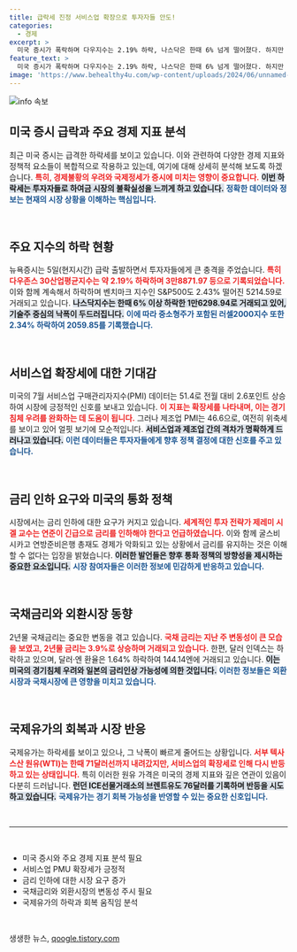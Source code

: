 ```yaml
---
title: 급락세 진정 서비스업 확장으로 투자자들 안도!
categories:
  - 경제
excerpt: >
  미국 증시가 폭락하며 다우지수는 2.19% 하락, 나스닥은 한때 6% 넘게 떨어졌다. 하지만 서비스업 PMI의 확장세에 다소 안도하며 낙폭을 줄이고 있다. 시장의 불안정성이 여전한 가운데, 연준의 금리 인하 기대감도 커지고 있다.
feature_text: >
  미국 증시가 폭락하며 다우지수는 2.19% 하락, 나스닥은 한때 6% 넘게 떨어졌다. 하지만 서비스업 PMI의 확장세에 다소 안도하며 낙폭을 줄이고 있다. 시장의 불안정성이 여전한 가운데, 연준의 금리 인하 기대감도 커지고 있다.
image: 'https://www.behealthy4u.com/wp-content/uploads/2024/06/unnamed-file.png'
---
```


<p><img src="https://www.behealthy4u.com/wp-content/uploads/2024/06/unnamed-file.png" alt="info 속보" /></p>

<h2 data-ke-size="size26">미국 증시 급락과 주요 경제 지표 분석</h2>

<p data-ke-size="size16">최근 미국 증시는 급격한 하락세를 보이고 있습니다. 이와 관련하여 다양한 경제 지표와 정책적 요소들이 복합적으로 작용하고 있는데, 여기에 대해 상세히 분석해 보도록 하겠습니다. <b><span style="color: #ee2323;">특히, 경제불황의 우려와 국제정세가 증시에 미치는 영향이 중요합니다.</span></b> <b><span style="background-color: #21538527;">이번 하락세는 투자자들로 하여금 시장의 불확실성을 느끼게 하고 있습니다.</span></b> <b><span style="color: #1a5490;">정확한 데이터와 정보는 현재의 시장 상황을 이해하는 핵심입니다.</span></b></p>

<p data-ke-size="size16">&nbsp;</p>

<h2 data-ke-size="size26">주요 지수의 하락 현황</h2>

<p data-ke-size="size16">뉴욕증시는 5일(현지시간) 급락 출발하면서 투자자들에게 큰 충격을 주었습니다. <b><span style="color: #ee2323;">특히 다우존스 30산업평균지수는 약 2.19% 하락하며 3만8871.97 등으로 기록되었습니다.</span></b> 이와 함께 계속해서 하락하며 벤치마크 지수인 S&P500도 2.43% 떨어진 5214.59로 거래되고 있습니다. <b><span style="background-color: #21538527;">나스닥지수는 한때 6% 이상 하락한 1만6298.94로 거래되고 있어, 기술주 중심의 낙폭이 두드러집니다.</span></b> <b><span style="color: #1a5490;">이에 따라 중소형주가 포함된 러셀2000지수 또한 2.34% 하락하여 2059.85를 기록했습니다.</span></b></p>

<p data-ke-size="size16">&nbsp;</p>

<h2 data-ke-size="size26">서비스업 확장세에 대한 기대감</h2>

<p data-ke-size="size16">미국의 7월 서비스업 구매관리자지수(PMI) 데이터는 51.4로 전월 대비 2.6포인트 상승하여 시장에 긍정적인 신호를 보내고 있습니다. <b><span style="color: #ee2323;">이 지표는 확장세를 나타내며, 이는 경기침체 우려를 완화하는 데 도움이 됩니다.</span></b> 그러나 제조업 PMI는 46.6으로, 여전히 위축세를 보이고 있어 얼핏 보기에 모순적입니다. <b><span style="background-color: #21538527;"> 서비스업과 제조업 간의 격차가 명확하게 드러나고 있습니다.</span></b> <b><span style="color: #1a5490;">이런 데이터들은 투자자들에게 향후 정책 결정에 대한 신호를 주고 있습니다.</span></b></p>

<p data-ke-size="size16">&nbsp;</p>

<h2 data-ke-size="size26">금리 인하 요구와 미국의 통화 정책</h2>

<p data-ke-size="size16">시장에서는 금리 인하에 대한 요구가 커지고 있습니다. <b><span style="color: #ee2323;">세계적인 투자 전략가 제레미 시겔 교수는 연준이 긴급으로 금리를 인하해야 한다고 언급하였습니다.</span></b> 이와 함께 굴스비 시카고 연방준비은행 총재도 경제가 악화되고 있는 상황에서 금리를 유지하는 것은 이해할 수 없다는 입장을 밝혔습니다. <b><span style="background-color: #21538527;">이러한 발언들은 향후 통화 정책의 방향성을 제시하는 중요한 요소입니다.</span></b> <b><span style="color: #1a5490;">시장 참여자들은 이러한 정보에 민감하게 반응하고 있습니다.</span></b></p>

<p data-ke-size="size16">&nbsp;</p>

<h2 data-ke-size="size26">국채금리와 외환시장 동향</h2>

<p data-ke-size="size16">2년물 국채금리는 중요한 변동을 겪고 있습니다. <b><span style="color: #ee2323;">국채 금리는 지난 주 변동성이 큰 모습을 보였고, 2년물 금리는 3.9%로 상승하며 거래되고 있습니다.</span></b> 한편, 달러 인덱스는 하락하고 있으며, 달러·엔 환율은 1.64% 하락하여 144.14엔에 거래되고 있습니다. <b><span style="background-color: #21538527;">이는 미국의 경기침체 우려와 일본의 금리인상 가능성에 의한 것입니다.</span></b> <b><span style="color: #1a5490;">이러한 정보들은 외환시장과 국채시장에 큰 영향을 미치고 있습니다.</span></b></p>

<p data-ke-size="size16">&nbsp;</p>

<h2 data-ke-size="size26">국제유가의 회복과 시장 반응</h2>

<p data-ke-size="size16">국제유가는 하락세를 보이고 있으나, 그 낙폭이 빠르게 줄어드는 상황입니다. <b><span style="color: #ee2323;">서부 텍사스산 원유(WTI)는 한때 71달러선까지 내려갔지만, 서비스업의 확장세로 인해 다시 반등하고 있는 상태입니다.</span></b> 특히 이러한 원유 가격은 미국의 경제 지표와 깊은 연관이 있음이 다분히 드러납니다. <b><span style="background-color: #21538527;">런던 ICE선물거래소의 브렌트유도 76달러를 기록하며 반등을 시도하고 있습니다.</span></b> <b><span style="color: #1a5490;">국제유가는 경기 회복 가능성을 반영할 수 있는 중요한 신호입니다.</span></b></p> 

<p data-ke-size="size16">&nbsp;</p>

<hr>

<p data-ke-size="size16">&nbsp;</p>

<ul>
    <li>미국 증시와 주요 경제 지표 분석 필요</li>
    <li>서비스업 PMU 확장세가 긍정적</li>
    <li>금리 인하에 대한 시장 요구 증가</li>
    <li>국채금리와 외환시장의 변동성 주시 필요</li>
    <li>국제유가의 하락과 회복 움직임 분석</li>
</ul>

<p data-ke-size="size16">&nbsp;</p>
생생한 뉴스, <a href="https://qoogle.tistory.com" rel="dofollow">qoogle.tistory.com</a>


